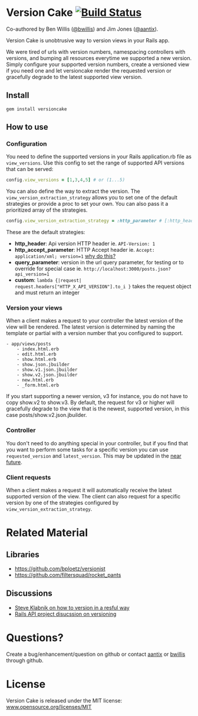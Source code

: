 # Version Cake [![Build Status](https://secure.travis-ci.org/bwillis/versioncake.png?branch=master)](http://travis-ci.org/bwillis/versioncake)

Co-authored by Ben Willis ([@bwillis](https://github.com/bwillis/)) and Jim Jones ([@aantix](https://github.com/aantix)).

Version Cake is unobtrusive way to version views in your Rails app. 

We were tired of urls with version numbers, namespacing controllers with versions, and bumping all resources everytime we supported a new version. Simply configure your supported version numbers, create a versioned view if you need one and let versioncake render the requested version or gracefully degrade to the latest supported view version.

## Install

```
gem install versioncake
```

## How to use

### Configuration

You need to define the supported versions in your Rails application.rb file as ```view_versions```. Use this config to set the range of supported API versions that can be served:

```ruby
config.view_versions = [1,3,4,5] # or (1...5)
```
You can also define the way to extract the version. The ```view_version_extraction_strategy``` allows you to set one of the default strategies or provide a proc to set your own. You can also pass it a prioritized array of the strategies.
```ruby
config.view_version_extraction_strategy = :http_parameter # [:http_header, :http_accept_parameter, :query_parameter]
```
These are the default strategies:
 - **http_header**: Api version HTTP header ie. ```API-Version: 1```
 - **http_accept_parameter**: HTTP Accept header ie. ```Accept: application/xml; version=1``` [why do this?](http://blog.steveklabnik.com/posts/2011-07-03-nobody-understands-rest-or-http#i_want_my_api_to_be_versioned)
 - **query_parameter**: version in the url query parameter, for testing or to override for special case ie. ```http://localhost:3000/posts.json?api_version=1```
 - **custom**: `lambda {|request| request.headers["HTTP_X_API_VERSION"].to_i }` takes the request object and must return an integer

### Version your views

When a client makes a request to your controller the latest version of the view will be rendered. The latest version is determined by naming the template or partial with a version number that you configured to support.

```
- app/views/posts
    - index.html.erb
    - edit.html.erb
    - show.html.erb
    - show.json.jbuilder
    - show.v1.json.jbuilder
    - show.v2.json.jbuilder
    - new.html.erb
    - _form.html.erb
```

If you start supporting a newer version, v3 for instance, you do not have to copy show.v2 to show.v3. By default, the request for v3 or higher will gracefully degrade to the view that is the newest, supported version, in this case posts/show.v2.json.jbuilder.

### Controller

You don't need to do anything special in your controller, but if you find that you want to perform some tasks for a specific version you can use `requested_version` and `latest_version`. This may be updated in the [near future](https://github.com/bwillis/versioncake/issues/1).

### Client requests

When a client makes a request it will automatically receive the latest supported version of the view. The client can also request for a specific version by one of the strategies configured by ``view_version_extraction_strategy``.

# Related Material

## Libraries

- https://github.com/bploetz/versionist
- https://github.com/filtersquad/rocket_pants

## Discussions

- [Steve Klabnik on how to version in a resful way](http://blog.steveklabnik.com/posts/2011-07-03-nobody-understands-rest-or-http#i_want_my_api_to_be_versioned)
- [Rails API project disucssion on versioning](https://github.com/spastorino/rails-api/issues/8)

# Questions?

Create a bug/enhancement/question on github or contact [aantix](https://github.com/aantix) or [bwillis](https://github.com/bwillis) through github.

# License

Version Cake is released under the MIT license: www.opensource.org/licenses/MIT
